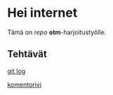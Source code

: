 # Hei internet
Tämä on *repo* **otm**-harjoitustyölle.

## Tehtävät
[git log](https://github.com/kotommi/otm-harjoitustyo/blob/master/laskarit/gitlog.txt)

[komentorivi](https://github.com/kotommi/otm-harjoitustyo/blob/master/laskarit/komentorivi.txt)
